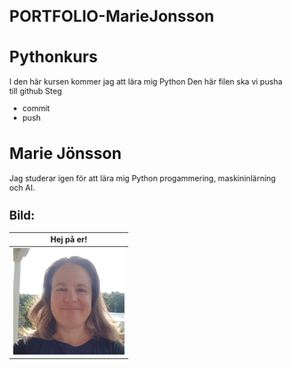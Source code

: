 # PORTFOLIO-MarieJonsson

# Pythonkurs
I den här kursen kommer jag att lära mig Python
Den här filen ska vi pusha till github
Steg
 - commit
 - push

 # Marie Jönsson
 Jag studerar igen för att lära mig Python progammering, maskininlärning och AI. 

## Bild:
| Hej på er!              
|------------------------|
| <img src="selfie_github.png" width=200 >